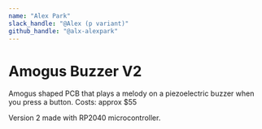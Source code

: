 ```yaml
---
name: "Alex Park"
slack_handle: "@Alex (p variant)"
github_handle: "@alx-alexpark"
---
```


# Amogus Buzzer V2

Amogus shaped PCB that plays a melody on a piezoelectric buzzer when you press a button.
Costs: approx $55

Version 2 made with RP2040 microcontroller.
